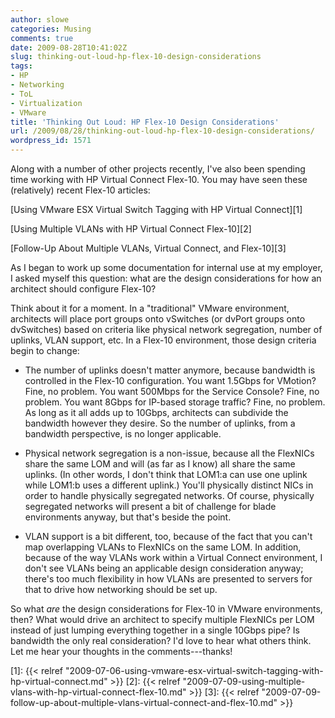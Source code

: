 ```yaml
---
author: slowe
categories: Musing
comments: true
date: 2009-08-28T10:41:02Z
slug: thinking-out-loud-hp-flex-10-design-considerations
tags:
- HP
- Networking
- ToL
- Virtualization
- VMware
title: 'Thinking Out Loud: HP Flex-10 Design Considerations'
url: /2009/08/28/thinking-out-loud-hp-flex-10-design-considerations/
wordpress_id: 1571
---
```


Along with a number of other projects recently, I've also been spending time working with HP Virtual Connect Flex-10. You may have seen these (relatively) recent Flex-10 articles:

[Using VMware ESX Virtual Switch Tagging with HP Virtual Connect][1]  

[Using Multiple VLANs with HP Virtual Connect Flex-10][2]  

[Follow-Up About Multiple VLANs, Virtual Connect, and Flex-10][3]

As I began to work up some documentation for internal use at my employer, I asked myself this question: what are the design considerations for how an architect should configure Flex-10?

Think about it for a moment. In a "traditional" VMware environment, architects will place port groups onto vSwitches (or dvPort groups onto dvSwitches) based on criteria like physical network segregation, number of uplinks, VLAN support, etc. In a Flex-10 environment, those design criteria begin to change:

* The number of uplinks doesn't matter anymore, because bandwidth is controlled in the Flex-10 configuration. You want 1.5Gbps for VMotion? Fine, no problem. You want 500Mbps for the Service Console? Fine, no problem. You want 8Gbps for IP-based storage traffic? Fine, no problem. As long as it all adds up to 10Gbps, architects can subdivide the bandwidth however they desire. So the number of uplinks, from a bandwidth perspective, is no longer applicable.

* Physical network segregation is a non-issue, because all the FlexNICs share the same LOM and will (as far as I know) all share the same uplinks. (In other words, I don't think that LOM1:a can use one uplink while LOM1:b uses a different uplink.) You'll physically distinct NICs in order to handle physically segregated networks. Of course, physically segregated networks will present a bit of challenge for blade environments anyway, but that's beside the point.

* VLAN support is a bit different, too, because of the fact that you can't map overlapping VLANs to FlexNICs on the same LOM. In addition, because of the way VLANs work within a Virtual Connect environment, I don't see VLANs being an applicable design consideration anyway; there's too much flexibility in how VLANs are presented to servers for that to drive how networking should be set up.

So what _are_ the design considerations for Flex-10 in VMware environments, then? What would drive an architect to specify multiple FlexNICs per LOM instead of just lumping everything together in a single 10Gbps pipe? Is bandwidth the only real consideration? I'd love to hear what others think. Let me hear your thoughts in the comments---thanks!

[1]: {{< relref "2009-07-06-using-vmware-esx-virtual-switch-tagging-with-hp-virtual-connect.md" >}}
[2]: {{< relref "2009-07-09-using-multiple-vlans-with-hp-virtual-connect-flex-10.md" >}}
[3]: {{< relref "2009-07-09-follow-up-about-multiple-vlans-virtual-connect-and-flex-10.md" >}}
